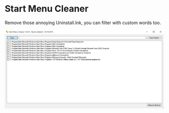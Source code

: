 # Start Menu Cleaner
Remove those annoying Uninstall.lnk, you can filter with custom words too.

![ScreenShot](/Screenshots/smc1.0.jpg?raw=true "Optional Title")
